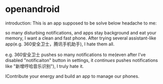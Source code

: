 openandroid
===========
introduction:
This is an app supposed to be solve below headache to me:

so many disturbing notifications, and apps stay background and eat your memory, I want a clean and fast phone. 
After trying several assistant-like app(e.g. 360安全卫士，腾讯手机助手), I hate them all.

e.g. 360安全卫士 pushes so many notifications to me(even after I've disabled "notificaiton" button in settings, 
it *continues* pushes notifications like "新增哼哈音乐识别"), I truly hate it.

IContribute your energy and build an app to manage our phones.
